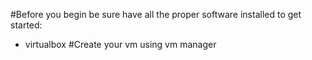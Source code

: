 #Before you begin be sure have all the proper software installed to get started:
 - virtualbox
#Create your vm using vm manager
